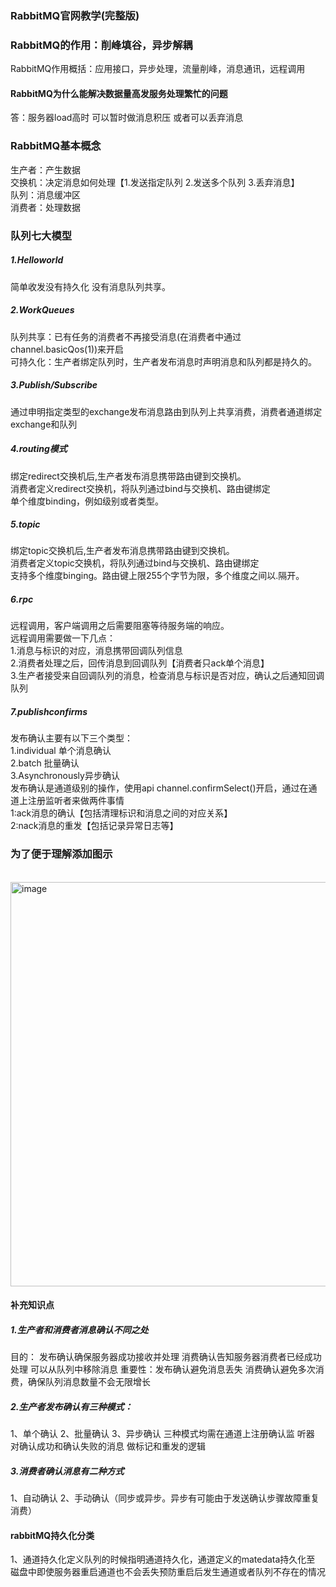### RabbitMQ官网教学(完整版)

### RabbitMQ的作用：削峰填谷，异步解耦

RabbitMQ作用概括：应用接口，异步处理，流量削峰，消息通讯，远程调用

#### RabbitMQ为什么能解决数据量高发服务处理繁忙的问题
答：服务器load高时 可以暂时做消息积压 或者可以丢弃消息

### RabbitMQ基本概念
生产者：产生数据
</br>交换机：决定消息如何处理【1.发送指定队列 2.发送多个队列 3.丢弃消息】
</br>队列：消息缓冲区
</br>消费者：处理数据

### 队列七大模型
##### 1.Helloworld
简单收发没有持久化 没有消息队列共享。

##### 2.WorkQueues
队列共享：已有任务的消费者不再接受消息(在消费者中通过channel.basicQos(1))来开启
</br>可持久化：生产者绑定队列时，生产者发布消息时声明消息和队列都是持久的。

##### 3.Publish/Subscribe
通过申明指定类型的exchange发布消息路由到队列上共享消费，消费者通道绑定exchange和队列

##### 4.routing模式
绑定redirect交换机后,生产者发布消息携带路由键到交换机。
</br>消费者定义redirect交换机，将队列通过bind与交换机、路由键绑定
</br>单个维度binding，例如级别或者类型。

##### 5.topic
绑定topic交换机后,生产者发布消息携带路由键到交换机。
</br>消费者定义topic交换机，将队列通过bind与交换机、路由键绑定
</br>支持多个维度binging。路由键上限255个字节为限，多个维度之间以.隔开。

##### 6.rpc
远程调用，客户端调用之后需要阻塞等待服务端的响应。
</br>远程调用需要做一下几点：
  </br>1.消息与标识的对应，消息携带回调队列信息
  </br>2.消费者处理之后，回传消息到回调队列【消费者只ack单个消息】
  </br>3.生产者接受来自回调队列的消息，检查消息与标识是否对应，确认之后通知回调队列

##### 7.publishconfirms
发布确认主要有以下三个类型：
  </br>1.individual 单个消息确认
  </br>2.batch 批量确认
  </br>3.Asynchronously异步确认
</br>发布确认是通道级别的操作，使用api channel.confirmSelect()开启，通过在通道上注册监听者来做两件事情
  </br>1:ack消息的确认【包括清理标识和消息之间的对应关系】
  </br>2:nack消息的重发【包括记录异常日志等】
  
### 为了便于理解添加图示
</br>
<img width="647" alt="image" src="https://github.com/BellSonmml/RabbitMQTutorialsGuide/assets/80883227/c1dca056-f582-4d03-a402-06ce46dc6ecd">

#### 补充知识点
##### 1.生产者和消费者消息确认不同之处
目的： 发布确认确保服务器成功接收并处理
      消费确认告知服务器消费者已经成功处理 可以从队列中移除消息
重要性：发布确认避免消息丢失
       消费确认避免多次消费，确保队列消息数量不会无限增长
##### 2.生产者发布确认有三种模式：
  1、单个确认
  2、批量确认
  3、异步确认
  三种模式均需在通道上注册确认监 听器 对确认成功和确认失败的消息 做标记和重发的逻辑
##### 3.消费者确认消息有二种方式
  1、自动确认
  2、手动确认（同步或异步。异步有可能由于发送确认步骤故障重复消费）
#### rabbitMQ持久化分类
1、通道持久化定义队列的时候指明通道持久化，通道定义的matedata持久化至
  磁盘中即使服务器重启通道也不会丢失预防重启后发生通道或者队列不存在的情况